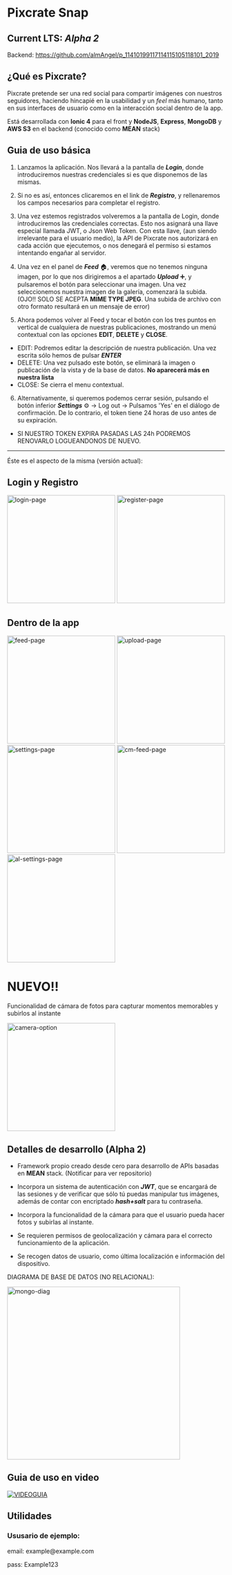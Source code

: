 
# Pixcrate Snap
## Current LTS: **_Alpha 2_**

Backend: https://github.com/almAngel/p_11410199117114115105118101_2019

## ¿Qué es Pixcrate?
Pixcrate pretende ser una red social para compartir imágenes con nuestros seguidores, haciendo hincapié en la usabilidad y un *feel* más humano, tanto en sus interfaces de usuario como en la interacción social dentro de la app.

Está desarrollada con **Ionic 4** para el front y **NodeJS**, **Express**, **MongoDB** y **AWS S3** en el backend (conocido como **MEAN** stack)

## Guia de uso básica

1. Lanzamos la aplicación. Nos llevará a la pantalla de _**Login**_, donde introduciremos nuestras credenciales si es que disponemos de las mismas. 

2. Si no es así, entonces clicaremos en el link de _**Registro**_, y rellenaremos los campos necesarios para completar el registro.

3. Una vez estemos registrados volveremos a la pantalla de Login, donde introduciremos las credenciales correctas. Esto nos asignará una llave especial llamada JWT, o Json Web Token. Con esta llave, (aun siendo irrelevante para el usuario medio), la API de Pixcrate nos autorizará en cada acción que ejecutemos, o nos denegará el permiso si estamos intentando engañar al servidor.

4. Una vez en el panel de _**Feed**_ :house:, veremos que no tenemos ninguna imagen, por lo que nos dirigiremos a el apartado _**Upload**_ :heavy_plus_sign:, y pulsaremos el botón para seleccionar una imagen. Una vez seleccionemos nuestra imagen de la galería, comenzará la subida. (OJO!! SOLO SE ACEPTA **MIME TYPE JPEG**. Una subida de archivo con otro formato resultará en un mensaje de error)

5. Ahora podemos volver al Feed y tocar el botón con los tres puntos en vertical de cualquiera de nuestras publicaciones, mostrando un menú contextual con las opciones **EDIT**, **DELETE** y **CLOSE**.

- EDIT: Podremos editar la descripción de nuestra publicación. Una vez escrita sólo hemos de pulsar **_ENTER_**
- DELETE: Una vez pulsado este botón, se eliminará la imagen o publicación de la vista y de la base de datos. **No aparecerá más en nuestra lista**
- CLOSE: Se cierra el menu contextual.

6. Alternativamente, si queremos podemos cerrar sesión, pulsando el botón inferior **_Settings_** :gear: -> Log out -> Pulsamos 'Yes' en el diálogo de confirmación. De lo contrario, el token tiene 24 horas de uso antes de su expiración.

* SI NUESTRO TOKEN EXPIRA PASADAS LAS 24h PODREMOS RENOVARLO LOGUEANDONOS DE NUEVO.

-----------------------------------------------------------------------------------------------------------------------------------

Éste es el aspecto de la misma (versión actual):

<h2>Login y Registro</h2>
<div>
  <img src="https://github.com/almAngel/ion-pixcrate/blob/master/imagenes/login.png" alt="login-page" width="250"/>
  <img src="https://github.com/almAngel/ion-pixcrate/blob/master/imagenes/register.png" alt="register-page" width="250"/>
</div>
<h2>Dentro de la app</h2>
<div>  
  <img src="https://github.com/almAngel/ion-pixcrate/blob/master/imagenes/feed.png" alt="feed-page" width="250"/>
  <img src="https://github.com/almAngel/ion-pixcrate/blob/master/imagenes/upload.png" alt="upload-page" width="250"/>
  <img src="https://github.com/almAngel/ion-pixcrate/blob/master/imagenes/settings.png" alt="settings-page" width="250"/>
  <img src="https://github.com/almAngel/ion-pixcrate/blob/master/imagenes/contextual_menu.png" alt="cm-feed-page" width="250"/>
  <img src="https://github.com/almAngel/ion-pixcrate/blob/master/imagenes/logout_alert.png" alt="al-settings-page" width="250"/>
</div>

# NUEVO!!

Funcionalidad de cámara de fotos para capturar momentos memorables y subirlos al instante

<img src="https://github.com/almAngel/ion-pixcrate/blob/master/imagenes/pixcrate_camera.jpg" alt="camera-option" width="250"/>

## Detalles de desarrollo (Alpha 2)

- Framework propio creado desde cero para desarrollo de APIs basadas en **MEAN** stack. (Notificar para ver repositorio)

- Incorpora un sistema de autenticación con **_JWT_**, que se encargará de las sesiones y de verificar que sólo tú puedas manipular tus imágenes, además de contar con encriptado **_hash+salt_** para tu contraseña.

- Incorpora la funcionalidad de la cámara para que el usuario pueda hacer fotos y subirlas al instante.

- Se requieren permisos de geolocalización y cámara para el correcto funcionamiento de la aplicación.

- Se recogen datos de usuario, como última localización e información del dispositivo.

DIAGRAMA DE BASE DE DATOS (NO RELACIONAL):

<img src="https://github.com/almAngel/ion-pixcrate/blob/master/imagenes/Mongo.png" alt="mongo-diag" width="400"/>

## Guia de uso en video

[![VIDEOGUIA](http://i3.ytimg.com/vi/4oswZ0sX7V8/maxresdefault.jpg)](https://youtu.be/4oswZ0sX7V8)

## Utilidades

### Ususario de ejemplo:
<p>email: example@example.com</p>
<p>pass: Example123</p>
